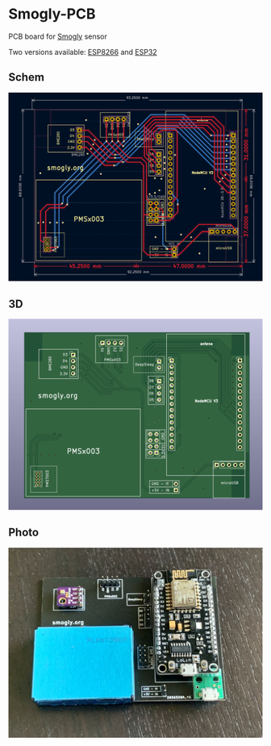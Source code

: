 # Smogly-PCB
 PCB board for [Smogly](https://github.com/hackerspace-silesia/Smogomierz) sensor

 Two versions available: [ESP8266](https://github.com/bfaliszek/Smogly-PCB) and [ESP32](https://github.com/bfaliszek/Smogly-PCB/tree/esp32)

 ## Schem
 ![SmoglyPCB](https://raw.githubusercontent.com/bfaliszek/Smogly-PCB/main/screens/PCB.png)

 ## 3D
 ![SmoglyPCB](https://raw.githubusercontent.com/bfaliszek/Smogly-PCB/main/screens/PCB_3D.png)

 ## Photo
 ![SmoglyPCB](https://raw.githubusercontent.com/bfaliszek/Smogly-PCB/main/photos/Smogly_PCB_PMS7003_3.jpg)
